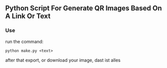 ## Python Script For Generate QR Images Based On A Link Or Text

### Use

run the command: 

```
python make.py <text>
```

after that export, or download your image, dast ist alles
